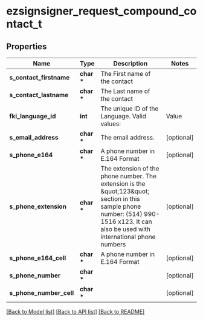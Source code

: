 # ezsignsigner_request_compound_contact_t

## Properties
Name | Type | Description | Notes
------------ | ------------- | ------------- | -------------
**s_contact_firstname** | **char \*** | The First name of the contact | 
**s_contact_lastname** | **char \*** | The Last name of the contact | 
**fki_language_id** | **int** | The unique ID of the Language.  Valid values:  |Value|Description| |-|-| |1|French| |2|English| | 
**s_email_address** | **char \*** | The email address. | [optional] 
**s_phone_e164** | **char \*** | A phone number in E.164 Format | [optional] 
**s_phone_extension** | **char \*** | The extension of the phone number.  The extension is the \&quot;123\&quot; section in this sample phone number: (514) 990-1516 x123.  It can also be used with international phone numbers | [optional] 
**s_phone_e164_cell** | **char \*** | A phone number in E.164 Format | [optional] 
**s_phone_number** | **char \*** |  | [optional] 
**s_phone_number_cell** | **char \*** |  | [optional] 

[[Back to Model list]](../README.md#documentation-for-models) [[Back to API list]](../README.md#documentation-for-api-endpoints) [[Back to README]](../README.md)


